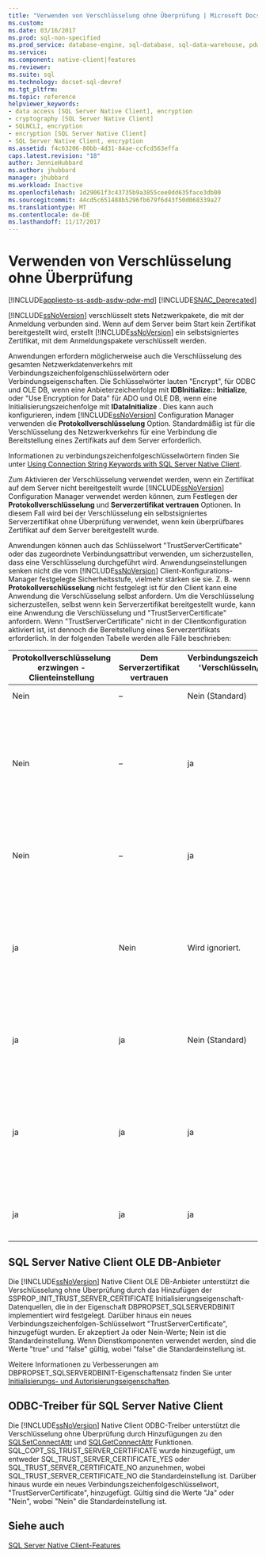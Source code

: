 ```yaml
---
title: "Verwenden von Verschlüsselung ohne Überprüfung | Microsoft Docs"
ms.custom: 
ms.date: 03/16/2017
ms.prod: sql-non-specified
ms.prod_service: database-engine, sql-database, sql-data-warehouse, pdw
ms.service: 
ms.component: native-client|features
ms.reviewer: 
ms.suite: sql
ms.technology: docset-sql-devref
ms.tgt_pltfrm: 
ms.topic: reference
helpviewer_keywords:
- data access [SQL Server Native Client], encryption
- cryptography [SQL Server Native Client]
- SQLNCLI, encryption
- encryption [SQL Server Native Client]
- SQL Server Native Client, encryption
ms.assetid: f4c63206-80bb-4d31-84ae-ccfcd563effa
caps.latest.revision: "18"
author: JennieHubbard
ms.author: jhubbard
manager: jhubbard
ms.workload: Inactive
ms.openlocfilehash: 1d29061f3c43735b9a3855cee0dd635face3db00
ms.sourcegitcommit: 44cd5c651488b5296fb679f6d43f50d068339a27
ms.translationtype: MT
ms.contentlocale: de-DE
ms.lasthandoff: 11/17/2017
---
```

# <a name="using-encryption-without-validation"></a>Verwenden von Verschlüsselung ohne Überprüfung
[!INCLUDE[appliesto-ss-asdb-asdw-pdw-md](../../../includes/appliesto-ss-asdb-asdw-pdw-md.md)]
[!INCLUDE[SNAC_Deprecated](../../../includes/snac-deprecated.md)]

  [!INCLUDE[ssNoVersion](../../../includes/ssnoversion-md.md)] verschlüsselt stets Netzwerkpakete, die mit der Anmeldung verbunden sind. Wenn auf dem Server beim Start kein Zertifikat bereitgestellt wird, erstellt [!INCLUDE[ssNoVersion](../../../includes/ssnoversion-md.md)] ein selbstsigniertes Zertifikat, mit dem Anmeldungspakete verschlüsselt werden.  
  
 Anwendungen erfordern möglicherweise auch die Verschlüsselung des gesamten Netzwerkdatenverkehrs mit Verbindungszeichenfolgenschlüsselwörtern oder Verbindungseigenschaften. Die Schlüsselwörter lauten "Encrypt", für ODBC und OLE DB, wenn eine Anbieterzeichenfolge mit **IDBInitialize:: Initialize**, oder "Use Encryption for Data" für ADO und OLE DB, wenn eine Initialisierungszeichenfolge mit **IDataInitialize** . Dies kann auch konfigurieren, indem [!INCLUDE[ssNoVersion](../../../includes/ssnoversion-md.md)] Configuration Manager verwenden die **Protokollverschlüsselung** Option. Standardmäßig ist für die Verschlüsselung des Netzwerkverkehrs für eine Verbindung die Bereitstellung eines Zertifikats auf dem Server erforderlich.  
  
 Informationen zu verbindungszeichenfolgeschlüsselwörtern finden Sie unter [Using Connection String Keywords with SQL Server Native Client](../../../relational-databases/native-client/applications/using-connection-string-keywords-with-sql-server-native-client.md).  
  
 Zum Aktivieren der Verschlüsselung verwendet werden, wenn ein Zertifikat auf dem Server nicht bereitgestellt wurde [!INCLUDE[ssNoVersion](../../../includes/ssnoversion-md.md)] Configuration Manager verwendet werden können, zum Festlegen der **Protokollverschlüsselung** und **Serverzertifikat vertrauen**  Optionen. In diesem Fall wird bei der Verschlüsselung ein selbstsigniertes Serverzertifikat ohne Überprüfung verwendet, wenn kein überprüfbares Zertifikat auf dem Server bereitgestellt wurde.  
  
 Anwendungen können auch das Schlüsselwort "TrustServerCertificate" oder das zugeordnete Verbindungsattribut verwenden, um sicherzustellen, dass eine Verschlüsselung durchgeführt wird. Anwendungseinstellungen senken nicht die vom [!INCLUDE[ssNoVersion](../../../includes/ssnoversion-md.md)] Client-Konfigurations-Manager festgelegte Sicherheitsstufe, vielmehr stärken sie sie. Z. B. wenn **Protokollverschlüsselung** nicht festgelegt ist für den Client kann eine Anwendung die Verschlüsselung selbst anfordern. Um die Verschlüsselung sicherzustellen, selbst wenn kein Serverzertifikat bereitgestellt wurde, kann eine Anwendung die Verschlüsselung und "TrustServerCertificate" anfordern. Wenn "TrustServerCertificate" nicht in der Clientkonfiguration aktiviert ist, ist dennoch die Bereitstellung eines Serverzertifikats erforderlich. In der folgenden Tabelle werden alle Fälle beschrieben:  
  
|Protokollverschlüsselung erzwingen - Clienteinstellung|Dem Serverzertifikat vertrauen|Verbindungszeichenfolge-/Verbindungsattribut 'Verschlüsseln/Verschlüsselung für Daten verwenden'|Verbindungszeichenfolge/Verbindungsattribut 'Dem Serverzertifikat vertrauen'|Ergebnis|  
|----------------------------------------------|---------------------------------------------|------------------------------------------------------------------------------|----------------------------------------------------------------------|------------|  
|Nein|–|Nein (Standard)|Wird ignoriert.|Keine Verschlüsselung.|  
|Nein|–|ja|Nein (Standard)|Eine Verschlüsselung findet nur statt, wenn ein überprüfbares Serverzertifikat vorliegt, anderenfalls schlägt der Verbindungsversuch fehl.|  
|Nein|–|ja|ja|Verschlüsselung wird immer durchgeführt, es wird jedoch z. B. ein selbstsigniertes Serverzertifikat verwendet.|  
|ja|Nein|Wird ignoriert.|Wird ignoriert.|Eine Verschlüsselung findet nur statt, wenn ein überprüfbares Serverzertifikat vorliegt, anderenfalls schlägt der Verbindungsversuch fehl.|  
|ja|ja|Nein (Standard)|Wird ignoriert.|Verschlüsselung wird immer durchgeführt, es wird jedoch z. B. ein selbstsigniertes Serverzertifikat verwendet.|  
|ja|ja|ja|Nein (Standard)|Eine Verschlüsselung findet nur statt, wenn ein überprüfbares Serverzertifikat vorliegt, anderenfalls schlägt der Verbindungsversuch fehl.|  
|ja|ja|ja|ja|Verschlüsselung vielleicht immer tritt auf, aber ein selbst signiertes Serverzertifikat.|  
  
## <a name="sql-server-native-client-ole-db-provider"></a>SQL Server Native Client OLE DB-Anbieter  
 Die [!INCLUDE[ssNoVersion](../../../includes/ssnoversion-md.md)] Native Client OLE DB-Anbieter unterstützt die Verschlüsselung ohne Überprüfung durch das Hinzufügen der SSPROP_INIT_TRUST_SERVER_CERTIFICATE Initialisierungseigenschaft-Datenquellen, die in der Eigenschaft DBPROPSET_SQLSERVERDBINIT implementiert wird festgelegt. Darüber hinaus ein neues Verbindungszeichenfolgen-Schlüsselwort "TrustServerCertificate", hinzugefügt wurden. Er akzeptiert Ja oder Nein-Werte; Nein ist die Standardeinstellung. Wenn Dienstkomponenten verwendet werden, sind die Werte "true" und "false" gültig, wobei "false" die Standardeinstellung ist.  
  
 Weitere Informationen zu Verbesserungen am DBPROPSET_SQLSERVERDBINIT-Eigenschaftensatz finden Sie unter [Initialisierungs- und Autorisierungseigenschaften](../../../relational-databases/native-client-ole-db-data-source-objects/initialization-and-authorization-properties.md).  
  
## <a name="sql-server-native-client-odbc-driver"></a>ODBC-Treiber für SQL Server Native Client  
 Die [!INCLUDE[ssNoVersion](../../../includes/ssnoversion-md.md)] Native Client ODBC-Treiber unterstützt die Verschlüsselung ohne Überprüfung durch Hinzufügungen zu den [SQLSetConnectAttr](../../../relational-databases/native-client-odbc-api/sqlsetconnectattr.md) und [SQLGetConnectAttr](../../../relational-databases/native-client-odbc-api/sqlgetconnectattr.md) Funktionen. SQL_COPT_SS_TRUST_SERVER_CERTIFICATE wurde hinzugefügt, um entweder SQL_TRUST_SERVER_CERTIFICATE_YES oder SQL_TRUST_SERVER_CERTIFICATE_NO anzunehmen, wobei SQL_TRUST_SERVER_CERTIFICATE_NO die Standardeinstellung ist. Darüber hinaus wurde ein neues Verbindungszeichenfolgeschlüsselwort, "TrustServerCertificate", hinzugefügt. Gültig sind die Werte "Ja" oder "Nein", wobei "Nein" die Standardeinstellung ist.  
  
## <a name="see-also"></a>Siehe auch  
 [SQL Server Native Client-Features](../../../relational-databases/native-client/features/sql-server-native-client-features.md)  
  
  
